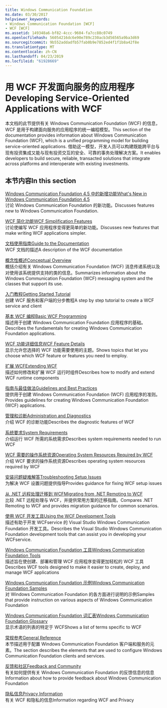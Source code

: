 ```yaml
---
title: Windows Communication Foundation
ms.date: 03/30/2017
helpviewer_keywords:
- Windows Communication Foundation [WCF]
- WCF [WCF]
ms.assetid: 149348a6-bf82-4ccc-9604-fa7cc88c0749
ms.openlocfilehash: 56054216dc6e90e789c230acb3d56565a9ba3d69
ms.sourcegitcommit: 9b552addadfb57fab0b9e7852ed4f1f1b8a42f8e
ms.translationtype: MT
ms.contentlocale: zh-CN
ms.lasthandoff: 04/23/2019
ms.locfileid: "61928669"
---
```

# <a name="developing-service-oriented-applications-with-wcf"></a><span data-ttu-id="4fdc1-102">用 WCF 开发面向服务的应用程序</span><span class="sxs-lookup"><span data-stu-id="4fdc1-102">Developing Service-Oriented Applications with WCF</span></span>
<span data-ttu-id="4fdc1-103">本文档的此节提供有关 Windows Communication Foundation (WCF) 的信息，WCF 是用于构建面向服务的应用程序的统一编程模型。</span><span class="sxs-lookup"><span data-stu-id="4fdc1-103">This section of the documentation provides information about Windows Communication Foundation (WCF), which is a unified programming model for building service-oriented applications.</span></span> <span data-ttu-id="4fdc1-104">借助这一模型，开发人员可以构建既能跨平台与现有投资集成又能与现有投资交互的安全、可靠的事务处理解决方案。</span><span class="sxs-lookup"><span data-stu-id="4fdc1-104">It enables developers to build secure, reliable, transacted solutions that integrate across platforms and interoperate with existing investments.</span></span>
 
## <a name="in-this-section"></a><span data-ttu-id="4fdc1-105">本节内容</span><span class="sxs-lookup"><span data-stu-id="4fdc1-105">In this section</span></span>  
 [<span data-ttu-id="4fdc1-106">Windows Communication Foundation 4.5 中的新增功能</span><span class="sxs-lookup"><span data-stu-id="4fdc1-106">What's New in Windows Communication Foundation 4.5</span></span>](../../../docs/framework/wcf/whats-new.md)  
 <span data-ttu-id="4fdc1-107">讨论 Windows Communication Foundation 的新功能。</span><span class="sxs-lookup"><span data-stu-id="4fdc1-107">Discusses features new to Windows Communication Foundation.</span></span>  
  
 [<span data-ttu-id="4fdc1-108">WCF 简化功能</span><span class="sxs-lookup"><span data-stu-id="4fdc1-108">WCF Simplification Features</span></span>](../../../docs/framework/wcf/wcf-simplification-features.md)  
 <span data-ttu-id="4fdc1-109">讨论使编写 WCF 应用程序变得更简单的新功能。</span><span class="sxs-lookup"><span data-stu-id="4fdc1-109">Discusses new features that make writing WCF applications simpler.</span></span>  
  
 [<span data-ttu-id="4fdc1-110">文档使用指南</span><span class="sxs-lookup"><span data-stu-id="4fdc1-110">Guide to the Documentation</span></span>](../../../docs/framework/wcf/guide-to-the-documentation.md)  
 <span data-ttu-id="4fdc1-111">WCF 文档的描述</span><span class="sxs-lookup"><span data-stu-id="4fdc1-111">A description of the WCF documentation</span></span>  
  
 [<span data-ttu-id="4fdc1-112">概念性概述</span><span class="sxs-lookup"><span data-stu-id="4fdc1-112">Conceptual Overview</span></span>](../../../docs/framework/wcf/conceptual-overview.md)  
 <span data-ttu-id="4fdc1-113">概括介绍有关 Windows Communication Foundation (WCF) 消息传递系统以及对使用该系统提供支持的类的信息。</span><span class="sxs-lookup"><span data-stu-id="4fdc1-113">Summarizes information about the Windows Communication Foundation (WCF) messaging system and the classes that support its use.</span></span>  
  
 [<span data-ttu-id="4fdc1-114">入门教程</span><span class="sxs-lookup"><span data-stu-id="4fdc1-114">Getting Started Tutorial</span></span>](../../../docs/framework/wcf/getting-started-tutorial.md)  
 <span data-ttu-id="4fdc1-115">创建 WCF 服务和客户端的分步教程</span><span class="sxs-lookup"><span data-stu-id="4fdc1-115">A step by step tutorial to create a WCF service and client</span></span>  
  
 [<span data-ttu-id="4fdc1-116">基本 WCF 编程</span><span class="sxs-lookup"><span data-stu-id="4fdc1-116">Basic WCF Programming</span></span>](../../../docs/framework/wcf/basic-wcf-programming.md)  
 <span data-ttu-id="4fdc1-117">描述用于创建 Windows Communication Foundation 应用程序的基础。</span><span class="sxs-lookup"><span data-stu-id="4fdc1-117">Describes the fundamentals for creating Windows Communication Foundation applications.</span></span>  
  
 [<span data-ttu-id="4fdc1-118">WCF 功能详细信息</span><span class="sxs-lookup"><span data-stu-id="4fdc1-118">WCF Feature Details</span></span>](../../../docs/framework/wcf/feature-details/index.md)  
 <span data-ttu-id="4fdc1-119">显示允许您选择的 WCF 功能需要使用的主题。</span><span class="sxs-lookup"><span data-stu-id="4fdc1-119">Shows topics that let you choose which WCF feature or features you need to employ.</span></span>  
  
 [<span data-ttu-id="4fdc1-120">扩展 WCF</span><span class="sxs-lookup"><span data-stu-id="4fdc1-120">Extending WCF</span></span>](../../../docs/framework/wcf/extending/index.md)  
 <span data-ttu-id="4fdc1-121">描述如何修改和扩展 WCF 运行时组件</span><span class="sxs-lookup"><span data-stu-id="4fdc1-121">Describes how to modify and extend WCF runtime components</span></span>  
  
 [<span data-ttu-id="4fdc1-122">指南与最佳做法</span><span class="sxs-lookup"><span data-stu-id="4fdc1-122">Guidelines and Best Practices</span></span>](../../../docs/framework/wcf/guidelines-and-best-practices.md)  
 <span data-ttu-id="4fdc1-123">提供用于创建 Windows Communication Foundation (WCF) 应用程序的准则。</span><span class="sxs-lookup"><span data-stu-id="4fdc1-123">Provides guidelines for creating Windows Communication Foundation (WCF) applications.</span></span>  
  
 [<span data-ttu-id="4fdc1-124">管理和诊断</span><span class="sxs-lookup"><span data-stu-id="4fdc1-124">Administration and Diagnostics</span></span>](../../../docs/framework/wcf/diagnostics/index.md)  
 <span data-ttu-id="4fdc1-125">介绍 WCF 的诊断功能</span><span class="sxs-lookup"><span data-stu-id="4fdc1-125">Describes the diagnostic features of WCF</span></span>  
  
 [<span data-ttu-id="4fdc1-126">系统要求</span><span class="sxs-lookup"><span data-stu-id="4fdc1-126">System Requirements</span></span>](../../../docs/framework/wcf/wcf-system-requirements.md)  
 <span data-ttu-id="4fdc1-127">介绍运行 WCF 所需的系统需求</span><span class="sxs-lookup"><span data-stu-id="4fdc1-127">Describes system requirements needed to run WCF</span></span>  
  
 [<span data-ttu-id="4fdc1-128">WCF 需要的操作系统资源</span><span class="sxs-lookup"><span data-stu-id="4fdc1-128">Operating System Resources Required by WCF</span></span>](../../../docs/framework/wcf/operating-system-resources-required-by-wcf.md)  
 <span data-ttu-id="4fdc1-129">介绍 WCF 要求的操作系统资源</span><span class="sxs-lookup"><span data-stu-id="4fdc1-129">Describes operating system resources required by WCF</span></span>  
  
 [<span data-ttu-id="4fdc1-130">安装问题疑难解答</span><span class="sxs-lookup"><span data-stu-id="4fdc1-130">Troubleshooting Setup Issues</span></span>](../../../docs/framework/wcf/troubleshooting-setup-issues.md)  
 <span data-ttu-id="4fdc1-131">为解决 WCF 设置问题提供指导</span><span class="sxs-lookup"><span data-stu-id="4fdc1-131">Provides guidance for fixing WCF setup issues</span></span>  
  
 [<span data-ttu-id="4fdc1-132">从 .NET 远程处理迁移到 WCF</span><span class="sxs-lookup"><span data-stu-id="4fdc1-132">Migrating from .NET Remoting to WCF</span></span>](../../../docs/framework/wcf/migrating-from-net-remoting-to-wcf.md)  
 <span data-ttu-id="4fdc1-133">比较 .NET 远程处理与 WCF，并提供常用方案的迁移指南。</span><span class="sxs-lookup"><span data-stu-id="4fdc1-133">Compares .NET Remoting to WCF and provides migration guidance for common scenarios.</span></span>  
  
 [<span data-ttu-id="4fdc1-134">使用 WCF 开发工具</span><span class="sxs-lookup"><span data-stu-id="4fdc1-134">Using the WCF Development Tools</span></span>](../../../docs/framework/wcf/using-the-wcf-development-tools.md)  
 <span data-ttu-id="4fdc1-135">描述有助于开发 WCFservice 的 Visual Studio Windows Communication Foundation 开发工具。</span><span class="sxs-lookup"><span data-stu-id="4fdc1-135">Describes the Visual Studio Windows Communication Foundation development tools that can assist you in developing your WCFservice.</span></span>  
  
 [<span data-ttu-id="4fdc1-136">Windows Communication Foundation 工具</span><span class="sxs-lookup"><span data-stu-id="4fdc1-136">Windows Communication Foundation Tools</span></span>](../../../docs/framework/wcf/tools.md)  
 <span data-ttu-id="4fdc1-137">描述旨在使创建、部署和管理 WCF 应用程序变得更加轻松的 WCF 工具</span><span class="sxs-lookup"><span data-stu-id="4fdc1-137">Describes WCF tools designed to make it easier to create, deploy, and manage WCF applications</span></span>  
  
 [<span data-ttu-id="4fdc1-138">Windows Communication Foundation 示例</span><span class="sxs-lookup"><span data-stu-id="4fdc1-138">Windows Communication Foundation Samples</span></span>](../../../docs/framework/wcf/samples/index.md)  
 <span data-ttu-id="4fdc1-139">对 Windows Communication Foundation 的各方面进行说明的示例</span><span class="sxs-lookup"><span data-stu-id="4fdc1-139">Samples that provide instruction on various aspects of Windows Communication Foundation</span></span>  
  
 [<span data-ttu-id="4fdc1-140">Windows Communication Foundation 词汇表</span><span class="sxs-lookup"><span data-stu-id="4fdc1-140">Windows Communication Foundation Glossary</span></span>](../../../docs/framework/wcf/glossary.md)  
 <span data-ttu-id="4fdc1-141">显示术语的列表的特定于 WCF</span><span class="sxs-lookup"><span data-stu-id="4fdc1-141">Shows a list of terms specific to WCF</span></span>  
  
 [<span data-ttu-id="4fdc1-142">常规参考</span><span class="sxs-lookup"><span data-stu-id="4fdc1-142">General Reference</span></span>](../../../docs/framework/wcf/general-reference.md)  
 <span data-ttu-id="4fdc1-143">本节描述用于配置 Windows Communication Foundation 客户端和服务的元素。</span><span class="sxs-lookup"><span data-stu-id="4fdc1-143">The section describes the elements that are used to configure Windows Communication Foundation clients and services.</span></span>  
  
 [<span data-ttu-id="4fdc1-144">反馈和社区</span><span class="sxs-lookup"><span data-stu-id="4fdc1-144">Feedback and Community</span></span>](../../../docs/framework/wcf/feedback-and-community.md)  
 <span data-ttu-id="4fdc1-145">有关如何提供有关 Windows Communication Foundation 的反馈信息的信息</span><span class="sxs-lookup"><span data-stu-id="4fdc1-145">Information about how to provide feedback about Windows Communication Foundation</span></span>  
  
 [<span data-ttu-id="4fdc1-146">隐私信息</span><span class="sxs-lookup"><span data-stu-id="4fdc1-146">Privacy Information</span></span>](../../../docs/framework/wcf/privacy-information.md)  
 <span data-ttu-id="4fdc1-147">有关 WCF 和隐私的信息</span><span class="sxs-lookup"><span data-stu-id="4fdc1-147">Information regarding WCF and Privacy</span></span>  
